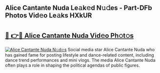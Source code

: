 ## Alice Cantante Nuda Le𝚊k𝚎d N𝚞𝚍es - Part-DFb Photos Vid𝚎o Le𝚊ks HXkUR

# <h2><a href="http://fbdo7oz.evod.top/?m=Alice+Cantante+Nuda">🔗 👉🔴 Alice Cantante Nuda Vid𝚎o Ph𝚘t𝚘s</a></h2>

[![Alice Cantante Nuda N𝚞d𝚎s](https://i.imgur.com/8V9OHl7.gif)](http://fbdo7oz.evod.top/?m=Alice+Cantante+Nuda)
Social media star Alice Cantante Nuda who has gained fame for posting lifestyle and dance-related content, including dance trend performances and mini vlogs. The media Alice Cantante Nuda often plays a role in shaping the political agendas of public figures. 
